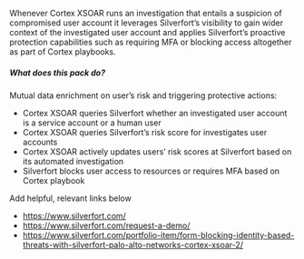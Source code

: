 Whenever Cortex XSOAR runs an investigation that entails a suspicion of compromised user account it leverages Silverfort’s visibility to gain wider context of the investigated user account and applies Silverfort’s proactive protection capabilities such as requiring MFA or blocking access altogether as part of Cortex playbooks.



##### What does this pack do?
Mutual data enrichment on user’s risk and triggering protective actions:
- Cortex XSOAR queries Silverfort whether  an investigated user account is a service account or a human user
- Cortex XSOAR queries Silverfort’s risk score for investigates user accounts
- Cortex XSOAR actively updates users’ risk scores at Silverfort based on its automated investigation 
- Silverfort blocks user access to resources or requires MFA based on Cortex playbook

Add helpful, relevant links below 
- https://www.silverfort.com/
- https://www.silverfort.com/request-a-demo/
- https://www.silverfort.com/portfolio-item/form-blocking-identity-based-threats-with-silverfort-palo-alto-networks-cortex-xsoar-2/